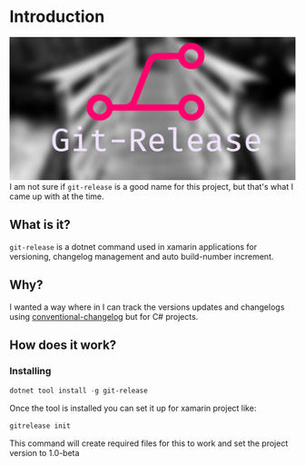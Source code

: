 # Introduction

![image](docs/back.png)\
I am not sure if ```git-release``` is a good name for this project, but that's what I came up with at the time.

## What is it?

`git-release` is a dotnet command used in xamarin applications for versioning, changelog management and auto build-number increment.

## Why?

I wanted a way where in I can track the versions updates and changelogs using [conventional-changelog](https://www.conventionalcommits.org/en/v1.0.0/) but for C# projects.

## How does it work?


### Installing

``` powershell
dotnet tool install -g git-release
```

Once the tool is installed you can set it up for xamarin project like:

``` powershell
gitrelease init
```

This command will create required files for this to work and set the project version to 1.0-beta